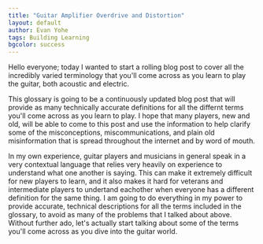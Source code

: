 ```yaml
---
title: "Guitar Amplifier Overdrive and Distortion"
layout: default
author: Evan Yohe
tags: Building Learning
bgcolor: success
---
```

Hello everyone; today I wanted to start a rolling blog post to cover all the incredibly varied terminology that you'll come across as you learn to play the guitar, both acoustic and electric.

This glossary is going to be a continuously updated blog post that will provide as many technically accurate definitions for all the differnt terms you'll come across as you learn to play. I hope that many players, new and old, will be able to come to this post and use the information to help clarify some of the misconceptions, miscommunications, and plain old misinformation that is spread throughout the internet and by word of mouth.

In my own experience, guitar players and musicians in general speak in a very contextual language that relies very heavily on experience to understand what one another is saying. This can make it extremely difficult for new players to learn, and it also makes it hard for veterans and intermediate players to undertand eachother when everyone has a different definition for the same thing. I am going to do everything in my power to provide accurate, technical descriptions for all the terms included in the glossary, to avoid as many of the problems that I talked about above. Without further ado, let's actually start talking about some of the terms you'll come across as you dive into the guitar world.